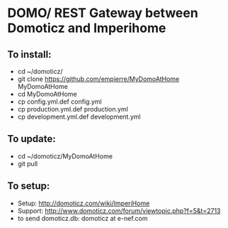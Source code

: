 DOMO/ REST Gateway between Domoticz and Imperihome
==================================================

To install:
-----------
  
  - cd ~/domoticz/
  - git clone https://github.com/empierre/MyDomoAtHome MyDomoAtHome
  - cd MyDomoAtHome
  - cp config.yml.def config.yml
  - cp production.yml.def production.yml
  - cp development.yml.def development.yml

To update:
----------

  - cd ~/domoticz/MyDomoAtHome
  - git pull
  
To setup:
---------

  - Setup: http://domoticz.com/wiki/ImperiHome
  - Support: http://www.domoticz.com/forum/viewtopic.php?f=5&t=2713
  - to send domoticz.db: domoticz at e-nef.com

